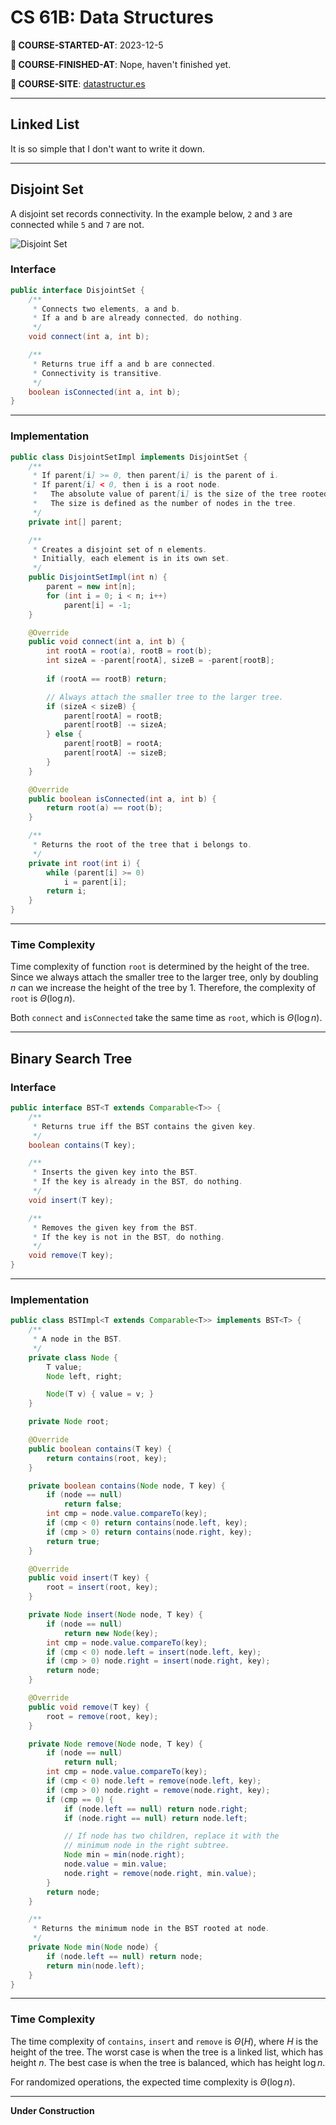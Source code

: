# CS 61B: Data Structures

**📖 COURSE-STARTED-AT**: 2023-12-5

**🔮 COURSE-FINISHED-AT**: Nope, haven't finished yet.

**🔗 COURSE-SITE**: [datastructur.es](https://datastructur.es/)

---

## Linked List

It is so simple that I don't want to write it down.

---

## Disjoint Set

A disjoint set records connectivity. In the example below, `2` and `3` are connected while `5` and `7` are not.

![Disjoint Set](img/disjoint-set.png)

### Interface

```java
public interface DisjointSet {
    /**
     * Connects two elements, a and b.
     * If a and b are already connected, do nothing.
     */
    void connect(int a, int b);

    /**
     * Returns true iff a and b are connected.
     * Connectivity is transitive.
     */
    boolean isConnected(int a, int b);
}
```

---

### Implementation

```java
public class DisjointSetImpl implements DisjointSet {
    /**
     * If parent[i] >= 0, then parent[i] is the parent of i.
     * If parent[i] < 0, then i is a root node.
     *   The absolute value of parent[i] is the size of the tree rooted at i.
     *   The size is defined as the number of nodes in the tree.
     */
    private int[] parent;

    /**
     * Creates a disjoint set of n elements.
     * Initially, each element is in its own set.
     */
    public DisjointSetImpl(int n) {
        parent = new int[n];
        for (int i = 0; i < n; i++)
            parent[i] = -1;
    }

    @Override
    public void connect(int a, int b) {
        int rootA = root(a), rootB = root(b);
        int sizeA = -parent[rootA], sizeB = -parent[rootB];
        
        if (rootA == rootB) return;

        // Always attach the smaller tree to the larger tree.
        if (sizeA < sizeB) {
            parent[rootA] = rootB;
            parent[rootB] -= sizeA;
        } else {
            parent[rootB] = rootA;
            parent[rootA] -= sizeB;
        }
    }

    @Override
    public boolean isConnected(int a, int b) {
        return root(a) == root(b);
    }

    /**
     * Returns the root of the tree that i belongs to.
     */
    private int root(int i) {
        while (parent[i] >= 0)
            i = parent[i];
        return i;
    }
}
```

---

### Time Complexity

Time complexity of function `root` is determined by the height of the tree. Since we always attach the smaller tree to the larger tree, only by doubling $n$ can we increase the height of the tree by $1$. Therefore, the complexity of `root` is $\Theta(\log n)$.

Both `connect` and `isConnected` take the same time as `root`, which is $\Theta(\log n)$.

---

## Binary Search Tree

### Interface

```java
public interface BST<T extends Comparable<T>> {
    /**
     * Returns true iff the BST contains the given key.
     */
    boolean contains(T key);

    /**
     * Inserts the given key into the BST.
     * If the key is already in the BST, do nothing.
     */
    void insert(T key);

    /**
     * Removes the given key from the BST.
     * If the key is not in the BST, do nothing.
     */
    void remove(T key);
}
```

---

### Implementation

```java
public class BSTImpl<T extends Comparable<T>> implements BST<T> {
    /**
     * A node in the BST.
     */
    private class Node {
        T value;
        Node left, right;

        Node(T v) { value = v; }
    }

    private Node root;

    @Override
    public boolean contains(T key) {
        return contains(root, key);
    }

    private boolean contains(Node node, T key) {
        if (node == null)
            return false;
        int cmp = node.value.compareTo(key);
        if (cmp < 0) return contains(node.left, key);
        if (cmp > 0) return contains(node.right, key);
        return true;
    }

    @Override
    public void insert(T key) {
        root = insert(root, key);
    }

    private Node insert(Node node, T key) {
        if (node == null)
            return new Node(key);
        int cmp = node.value.compareTo(key);
        if (cmp < 0) node.left = insert(node.left, key);
        if (cmp > 0) node.right = insert(node.right, key);
        return node;
    }

    @Override
    public void remove(T key) {
        root = remove(root, key);
    }

    private Node remove(Node node, T key) {
        if (node == null)
            return null;
        int cmp = node.value.compareTo(key);
        if (cmp < 0) node.left = remove(node.left, key);
        if (cmp > 0) node.right = remove(node.right, key);
        if (cmp == 0) {
            if (node.left == null) return node.right;
            if (node.right == null) return node.left;

            // If node has two children, replace it with the
            // minimum node in the right subtree.
            Node min = min(node.right);
            node.value = min.value;
            node.right = remove(node.right, min.value);
        }
        return node;
    }

    /**
     * Returns the minimum node in the BST rooted at node.
     */
    private Node min(Node node) {
        if (node.left == null) return node;
        return min(node.left);
    }
}
```

---

### Time Complexity

The time complexity of `contains`, `insert` and `remove` is $\Theta(H)$, where $H$ is the height of the tree. The worst case is when the tree is a linked list, which has height $n$. The best case is when the tree is balanced, which has height $\log n$.

For randomized operations, the expected time complexity is $\Theta(\log n)$.

---

**Under Construction**